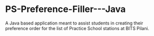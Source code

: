 # PS-Preference-Filler---Java
A Java based application meant to assist students in creating their preference order for the list of Practice School stations at BITS Pilani.
